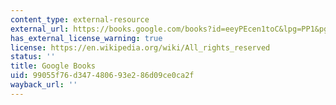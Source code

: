 ```yaml
---
content_type: external-resource
external_url: https://books.google.com/books?id=eeyPEcen1toC&lpg=PP1&pg=PA23#v=onepage&q&f=false
has_external_license_warning: true
license: https://en.wikipedia.org/wiki/All_rights_reserved
status: ''
title: Google Books
uid: 99055f76-d347-4806-93e2-86d09ce0ca2f
wayback_url: ''
---
```

